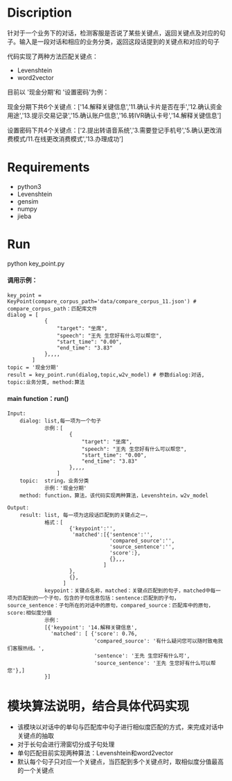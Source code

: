 # Discription

针对于一个业务下的对话，检测客服是否说了某些关键点，返回关键点及对应的句子。输入是一段对话和相应的业务分类，返回这段话提到的关键点和对应的句子

代码实现了两种方法匹配关键点：
- Levenshtein
- word2vector

目前以 '现金分期'和 '设置密码'为例：

现金分期下共6个关键点：['14.解释关键信息','11.确认卡片是否在手','12.确认资金用途','13.提示交易记录','15.确认账户信息','16.转IVR确认卡号','14.解释关键信息']

设置密码下共4个关键点：['2.提出转语音系统','3.需要登记手机号','5.确认更改消费模式/11.在线更改消费模式','13.办理成功']

# Requirements
- python3
- Levenshtein
- gensim
- numpy
- jieba

# Run
python key_point.py 

#### 调用示例：
```
key_point = KeyPoint(compare_corpus_path='data/compare_corpus_11.json') # compare_corpus_path：匹配库文件
dialog = [
            {
                "target": "坐席",
                "speech": "王先 生您好有什么可以帮您",
                "start_time": "0.00",
                "end_time": "3.83"
            },,,,
        ]
topic = '现金分期'
result = key_point.run(dialog,topic,w2v_model) # 参数dialog:对话, topic:业务分类, method:算法
```
#### main function：run()
```
Input:
    dialog: list,每一项为一个句子
            示例：[
                    {
                        "target": "坐席",
                        "speech": "王先 生您好有什么可以帮您",
                        "start_time": "0.00",
                        "end_time": "3.83"
                    },,,,
                ]
    topic:  string，业务分类
            示例：'现金分期'
    method: function，算法，该代码实现两种算法，Levenshtein，w2v_model
    
Output:
    result: list, 每一项为这段话匹配到的关键点之一，
            格式：[
                    {'keypoint':'',
                     'matched':[{'sentence':'', 
                                 'compared_source':'', 
                                 'source_sentence':'', 
                                 'score':},
                                 {},,,
                               ]
                    },
                    {},
                  ]
            keypoint：关键点名称，matched：关键点匹配到的句子，matched中每一项为匹配到的一个子句，包含的子句信息包括：sentence:匹配到的子句，source_sentence：子句所在的对话中的原句，compared_source：匹配库中的原句，score:相似度分值
            示例：
            [{'keypoint': '14.解释关键信息', 
              'matched': [ {'score': 0.76, 
                            'compared_source': '有什么疑问您可以随时致电我们客服热线。', 
                            'sentence': '王先 生您好有什么可', 
                            'source_sentence': '王先 生您好有什么可以帮您'},]
            }]
```

# 模块算法说明，结合具体代码实现
- 该模块以对话中的单句与匹配库中句子进行相似度匹配的方式，来完成对话中关键点的抽取
- 对于长句会进行滑窗切分成子句处理
- 单句匹配目前实现两种算法：Levenshtein和word2vector
- 默认每个句子只对应一个关键点，当匹配到多个关键点时，取相似度分值最高的一个关键点
